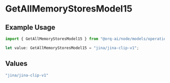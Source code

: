 # GetAllMemoryStoresModel15

## Example Usage

```typescript
import { GetAllMemoryStoresModel15 } from "@orq-ai/node/models/operations";

let value: GetAllMemoryStoresModel15 = "jina/jina-clip-v1";
```

## Values

```typescript
"jina/jina-clip-v1"
```